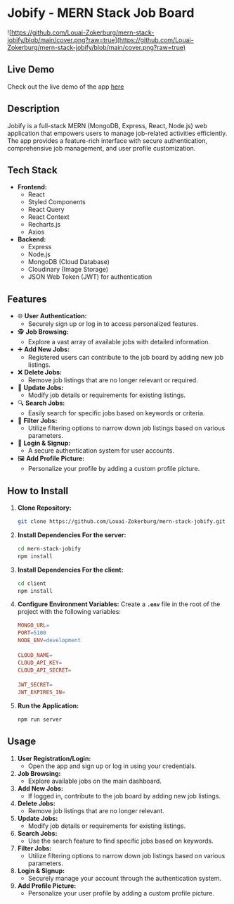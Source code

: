 # Jobify - MERN Stack Job Board

![https://github.com/Louai-Zokerburg/mern-stack-jobify/blob/main/cover.png?raw=true](https://github.com/Louai-Zokerburg/mern-stack-jobify/blob/main/cover.png?raw=true)

## **Live Demo**

Check out the live demo of the app [here](https://jobfy-mern-app.onrender.com)

## **Description**

Jobify is a full-stack MERN (MongoDB, Express, React, Node.js) web application that empowers users to manage job-related activities efficiently. The app provides a feature-rich interface with secure authentication, comprehensive job management, and user profile customization.

## **Tech Stack**

- **Frontend:**
    - React
    - Styled Components
    - React Query
    - React Context
    - Recharts.js
    - Axios
- **Backend:**
    - Express
    - Node.js
    - MongoDB (Cloud Database)
    - Cloudinary (Image Storage)
    - JSON Web Token (JWT) for authentication

## **Features**

- 🌐 **User Authentication:**
    - Securely sign up or log in to access personalized features.
- 🕵️ **Job Browsing:**
    - Explore a vast array of available jobs with detailed information.
- ➕ **Add New Jobs:**
    - Registered users can contribute to the job board by adding new job listings.
- ❌ **Delete Jobs:**
    - Remove job listings that are no longer relevant or required.
- 🔄 **Update Jobs:**
    - Modify job details or requirements for existing listings.
- 🔍 **Search Jobs:**
    - Easily search for specific jobs based on keywords or criteria.
- 🎯 **Filter Jobs:**
    - Utilize filtering options to narrow down job listings based on various parameters.
- 🔐 **Login & Signup:**
    - A secure authentication system for user accounts.
- 🖼️ **Add Profile Picture:**
    - Personalize your profile by adding a custom profile picture.

## **How to Install**

1. **Clone Repository:**
    
    ```bash
    git clone https://github.com/Louai-Zokerburg/mern-stack-jobify.git
    ```
    
2. **Install Dependencies For the server:**
    
    ```bash
    cd mern-stack-jobify
    npm install
    ```
    
3. **Install Dependencies For the client:**
    
    ```bash
    cd client
    npm install
    ```
    
4. **Configure Environment Variables:**
Create a **`.env`** file in the root of the project with the following variables:
    
    ```makefile
    MONGO_URL=
    PORT=5100
    NODE_ENV=development
    
    CLOUD_NAME=
    CLOUD_API_KEY=
    CLOUD_API_SECRET=
    
    JWT_SECRET=
    JWT_EXPIRES_IN=
    ```
    
5. **Run the Application:**
    
    ```bash
    npm run server
    ```
    

## **Usage**

1. **User Registration/Login:**
    - Open the app and sign up or log in using your credentials.
2. **Job Browsing:**
    - Explore available jobs on the main dashboard.
3. **Add New Jobs:**
    - If logged in, contribute to the job board by adding new job listings.
4. **Delete Jobs:**
    - Remove job listings that are no longer relevant.
5. **Update Jobs:**
    - Modify job details or requirements for existing listings.
6. **Search Jobs:**
    - Use the search feature to find specific jobs based on keywords.
7. **Filter Jobs:**
    - Utilize filtering options to narrow down job listings based on various parameters.
8. **Login & Signup:**
    - Securely manage your account through the authentication system.
9. **Add Profile Picture:**
    - Personalize your user profile by adding a custom profile picture.